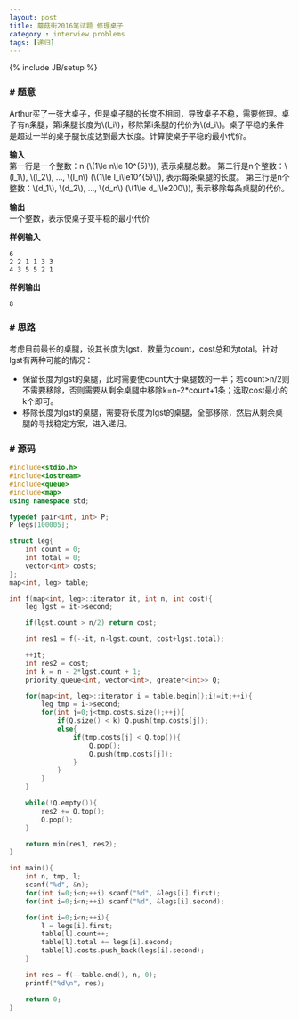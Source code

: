 ```yaml
---
layout: post
title: 蘑菇街2016笔试题 修理桌子
category : interview problems
tags: [递归]
---
```

{% include JB/setup %}

### # 题意
Arthur买了一张大桌子，但是桌子腿的长度不相同，导致桌子不稳，需要修理。桌子有n条腿，第i条腿长度为\\(l_i\\)，移除第i条腿的代价为\\(d_i\\)。桌子平稳的条件是超过一半的桌子腿长度达到最大长度。计算使桌子平稳的最小代价。

**输入**<br>
第一行是一个整数：n (\\(1\le n\le 10^{5}\\)), 表示桌腿总数。
第二行是n个整数：\\(l_1\\), \\(l_2\\), ..., \\(l_n\\) (\\(1\le l_i\le10^{5}\\)), 表示每条桌腿的长度。
第三行是n个整数：\\(d_1\\), \\(d_2\\), ..., \\(d_n\\) (\\(1\le d_i\le200\\)), 表示移除每条桌腿的代价。

**输出**<br>
一个整数，表示使桌子变平稳的最小代价

**样例输入**<br>

    6
    2 2 1 1 3 3
    4 3 5 5 2 1

**样例输出**<br>

    8

### # 思路
考虑目前最长的桌腿，设其长度为lgst，数量为count，cost总和为total。针对lgst有两种可能的情况：

- 保留长度为lgst的桌腿，此时需要使count大于桌腿数的一半；若count>n/2则不需要移除，否则需要从剩余桌腿中移除k=n-2*count+1条；选取cost最小的k个即可。
- 移除长度为lgst的桌腿，需要将长度为lgst的桌腿，全部移除，然后从剩余桌腿的寻找稳定方案，进入递归。

### # 源码
```c++
#include<stdio.h>
#include<iostream>
#include<queue>
#include<map>
using namespace std;

typedef pair<int, int> P;
P legs[100005];

struct leg{
    int count = 0;
    int total = 0;
    vector<int> costs;
};
map<int, leg> table;

int f(map<int, leg>::iterator it, int n, int cost){
    leg lgst = it->second;

    if(lgst.count > n/2) return cost;

    int res1 = f(--it, n-lgst.count, cost+lgst.total);

    ++it;
    int res2 = cost;
    int k = n - 2*lgst.count + 1;
    priority_queue<int, vector<int>, greater<int>> Q;

    for(map<int, leg>::iterator i = table.begin();i!=it;++i){
        leg tmp = i->second;
        for(int j=0;j<tmp.costs.size();++j){
            if(Q.size() < k) Q.push(tmp.costs[j]);
            else{
                if(tmp.costs[j] < Q.top()){
                    Q.pop();
                    Q.push(tmp.costs[j]);
                }
            }
        }
    }

    while(!Q.empty()){
        res2 += Q.top();
        Q.pop();
    }

    return min(res1, res2);
}

int main(){
    int n, tmp, l;
    scanf("%d", &n);
    for(int i=0;i<n;++i) scanf("%d", &legs[i].first);
    for(int i=0;i<n;++i) scanf("%d", &legs[i].second);

    for(int i=0;i<n;++i){
        l = legs[i].first;
        table[l].count++;
        table[l].total += legs[i].second;
        table[l].costs.push_back(legs[i].second);
	}

    int res = f(--table.end(), n, 0);
    printf("%d\n", res);

    return 0;
}
```

